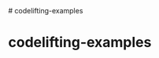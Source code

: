 <!-- 
Package Control
Sublime Server
Auto Prefixer
Color Picker
Emmet
HTML-CSS-JS Prettify
Git Gutter
Gutter Color
Sidebar Enchamcenets
 --># codelifting-examples
# codelifting-examples
